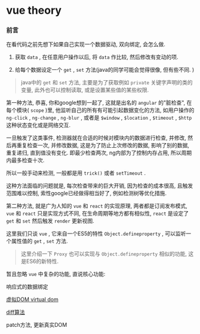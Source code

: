 <!--
Created: Mon Aug 26 2019 15:19:30 GMT+0800 (China Standard Time)
Modified: Mon Aug 26 2019 15:19:30 GMT+0800 (China Standard Time)
-->
# vue theory

### 前言

在看代码之前先想下如果自己实现一个数据驱动, 双向绑定, 会怎么做. 

1. 获取 `data` , 在任意用户操作以后, 将 `data` 作比较, 然后修改有变动的项. 

2. 给每个数据设定一个 `get` , `set` 方法(java的同学可能会觉得很像, 但有些不同. )

> java中的 `get` 和 `set` 方法, 主要是为了获取例如 `private` 关键字声明的类的变量, 此外也可以控制读取, 或是设置某些值的某些权限. 

第一种方法, 恭喜, 你和google想到一起了, 这就是出名的 `angular` 的"脏检查", 在每个模块( `scope` )里, 他监听自己的所有有可能引起数据变化的方法, 如用户操作的 `ng-click` , `ng-change` , `ng-blur` , 或者是 `$window` , `$location` , `$timeout` , `$http` 这种状态变化或是网络交互. 

一旦触发了这类事件, 检测器就在合适的时候对模块内的数据进行检查, 并修改, 然后再重复检查一次, 并修改数据, 这是为了防止上次修改的数据, 影响了别的数据, 重复递归, 直到值没有变化. 即最少检查两次, ng内部为了控制内存占用, 所以周期内最多检查十次. 

所以一般手动来检测, 一般都是用 `trick()` 或者 `setTimeout` . 

这种方法面临的问题就是, 每次检查带来的巨大开销, 因为检查的成本很高, 且触发范围难以控制, 索性google已经做得相当好了, 例如检测树等优化措施. 

第二种方法, 就是广为人知的 `vue` 和 `react` 的实现原理, 两者都是订阅发布模式, `vue` 和 `react` 只是实现方式不同, 在生命周期等地方都有相似性, `react` 是设定了 `get` 和 `set` 然后触发 `render` 更新视图. 

这里我们只谈 `vue` , 它来自一个ES5的特性 `Object.defineproperty` , 可以监听一个属性值的 `get` , ` set ` 方法. 

> 这里介绍一下 `Proxy` 也可以实现与 `Object.defineproperty` 相似的功能, 这是ES6的新特性. 

暂且忽略 `vue` 中复杂的功能, 直说核心功能: 

响应式的数据绑定

[虚拟DOM virtual dom](../FrontEnd/201802270virtual-dom-and-diff-algorithm+Vue.md)

[diff算法](../FrontEnd/201802270virtual-dom-and-diff-algorithm+Vue.md)

patch方法, 更新真实DOM

 

